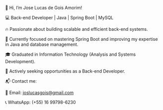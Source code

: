 👋 Hi, I’m Jose Lucas de Gois Amorim!

💻 Back-end Developer | Java | Spring Boot | MySQL

🔥 Passionate about building scalable and efficient back-end systems.

🎯 Currently focused on mastering Spring Boot and improving my expertise in Java and database management.

🎓 Graduated in Information Technology (Analysis and Systems Development).

🚀 Actively seeking opportunities as a Back-end Developer.

📬 Contact me:

📧 Email: joslucasgois@gmail.com

📞 WhatsApp: (+55) 16 99798-6230
